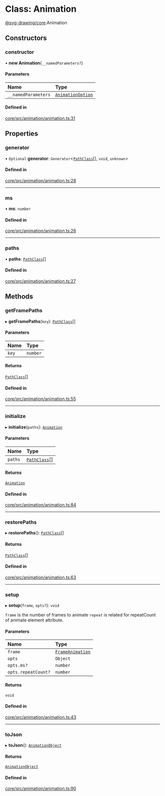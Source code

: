 # Class: Animation

[@svg-drawing/core](../../modules/svg_drawing_core.md).Animation

## Constructors

### constructor

• **new Animation**(`__namedParameters?`)

#### Parameters

| Name | Type |
| :------ | :------ |
| `__namedParameters` | [`AnimationOption`](../../modules/svg_drawing_core.md#animationoption) |

#### Defined in

[core/src/animation/animation.ts:31](https://github.com/kmkzt/svg-drawing/blob/ab85f6a/packages/core/src/animation/animation.ts#L31)

## Properties

### generator

• `Optional` **generator**: `Generator`<[`PathClass`](../../interfaces/svg_drawing_core/PathClass.md)[], `void`, `unknown`\>

#### Defined in

[core/src/animation/animation.ts:28](https://github.com/kmkzt/svg-drawing/blob/ab85f6a/packages/core/src/animation/animation.ts#L28)

___

### ms

• **ms**: `number`

#### Defined in

[core/src/animation/animation.ts:26](https://github.com/kmkzt/svg-drawing/blob/ab85f6a/packages/core/src/animation/animation.ts#L26)

___

### paths

• **paths**: [`PathClass`](../../interfaces/svg_drawing_core/PathClass.md)[]

#### Defined in

[core/src/animation/animation.ts:27](https://github.com/kmkzt/svg-drawing/blob/ab85f6a/packages/core/src/animation/animation.ts#L27)

## Methods

### getFramePaths

▸ **getFramePaths**(`key`): [`PathClass`](../../interfaces/svg_drawing_core/PathClass.md)[]

#### Parameters

| Name | Type |
| :------ | :------ |
| `key` | `number` |

#### Returns

[`PathClass`](../../interfaces/svg_drawing_core/PathClass.md)[]

#### Defined in

[core/src/animation/animation.ts:55](https://github.com/kmkzt/svg-drawing/blob/ab85f6a/packages/core/src/animation/animation.ts#L55)

___

### initialize

▸ **initialize**(`paths`): [`Animation`](Animation.md)

#### Parameters

| Name | Type |
| :------ | :------ |
| `paths` | [`PathClass`](../../interfaces/svg_drawing_core/PathClass.md)[] |

#### Returns

[`Animation`](Animation.md)

#### Defined in

[core/src/animation/animation.ts:84](https://github.com/kmkzt/svg-drawing/blob/ab85f6a/packages/core/src/animation/animation.ts#L84)

___

### restorePaths

▸ **restorePaths**(): [`PathClass`](../../interfaces/svg_drawing_core/PathClass.md)[]

#### Returns

[`PathClass`](../../interfaces/svg_drawing_core/PathClass.md)[]

#### Defined in

[core/src/animation/animation.ts:63](https://github.com/kmkzt/svg-drawing/blob/ab85f6a/packages/core/src/animation/animation.ts#L63)

___

### setup

▸ **setup**(`frame`, `opts?`): `void`

`frame` is the number of frames to animate `repeat` is related for
repeatCount of animate element attribute.

#### Parameters

| Name | Type |
| :------ | :------ |
| `frame` | [`FrameAnimation`](../../interfaces/svg_drawing_core/FrameAnimation.md) |
| `opts` | `Object` |
| `opts.ms?` | `number` |
| `opts.repeatCount?` | `number` |

#### Returns

`void`

#### Defined in

[core/src/animation/animation.ts:43](https://github.com/kmkzt/svg-drawing/blob/ab85f6a/packages/core/src/animation/animation.ts#L43)

___

### toJson

▸ **toJson**(): [`AnimationObject`](../../modules/svg_drawing_core.md#animationobject)

#### Returns

[`AnimationObject`](../../modules/svg_drawing_core.md#animationobject)

#### Defined in

[core/src/animation/animation.ts:90](https://github.com/kmkzt/svg-drawing/blob/ab85f6a/packages/core/src/animation/animation.ts#L90)

